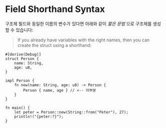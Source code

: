 # Field Shorthand Syntax

구조체 필드와 동일한 이름의 변수가 있다면 아래와 같이 _짧은 문법_ 으로 구조체를 생성할 수 있습니다:
> If you already have variables with the right names, then you can create the
> struct using a shorthand:

```rust,editable
#[derive(Debug)]
struct Person {
    name: String,
    age: u8,
}

impl Person {
    fn new(name: String, age: u8) -> Person {
        Person { name, age } // <-- 이부분
    }
}

fn main() {
    let peter = Person::new(String::from("Peter"), 27);
    println!("{peter:?}");
}
```

